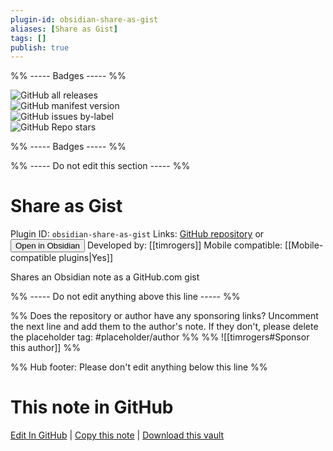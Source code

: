 ```yaml
---
plugin-id: obsidian-share-as-gist
aliases: [Share as Gist]
tags: []
publish: true
---
```


%% ----- Badges ----- %%

![GitHub all releases](https://img.shields.io/github/downloads/timrogers/obsidian-share-as-gist/total?color=573E7A&logo=github&style=for-the-badge)  
![GitHub manifest version](https://img.shields.io/github/manifest-json/v/timrogers/obsidian-share-as-gist?color=573E7A&logo=github&style=for-the-badge)  
![GitHub issues by-label](https://img.shields.io/github/issues/timrogers/obsidian-share-as-gist/help%20wanted?color=573E7A&logo=github&style=for-the-badge)  
![GitHub Repo stars](https://img.shields.io/github/stars/timrogers/obsidian-share-as-gist?color=573E7A&logo=github&style=for-the-badge)

%% ----- Badges ----- %%

%% ----- Do not edit this section ----- %%

# Share as Gist

Plugin ID: `obsidian-share-as-gist`
Links: [GitHub repository](https://github.com/timrogers/obsidian-share-as-gist) or [<button id=HH>Open in Obsidian</button>](obsidian://show-plugin?id=obsidian-share-as-gist)
Developed by: [[timrogers]]
Mobile compatible: [[Mobile-compatible plugins|Yes]]

Shares an Obsidian note as a GitHub.com gist

%% ----- Do not edit anything above this line ----- %%

%% Does the repository or author have any sponsoring links? Uncomment the next line and add them to the author's note. If they don't, please delete the placeholder tag: #placeholder/author %%
%% ![[timrogers#Sponsor this author]] %%

%% Hub footer: Please don't edit anything below this line %%

# This note in GitHub

<span class="git-footer">[Edit In GitHub](https://github.dev/obsidian-community/obsidian-hub/blob/main/02%20-%20Community%20Expansions/02.05%20All%20Community%20Expansions/Plugins/obsidian-share-as-gist.md "git-hub-edit-note") | [Copy this note](https://raw.githubusercontent.com/obsidian-community/obsidian-hub/main/02%20-%20Community%20Expansions/02.05%20All%20Community%20Expansions/Plugins/obsidian-share-as-gist.md "git-hub-copy-note") | [Download this vault](https://github.com/obsidian-community/obsidian-hub/archive/refs/heads/main.zip "git-hub-download-vault") </span>
